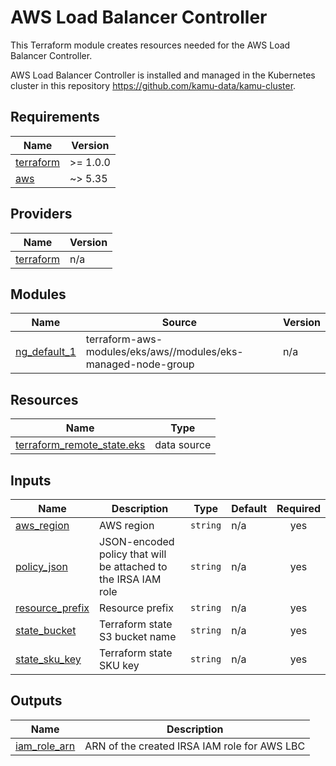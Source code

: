 # AWS Load Balancer Controller

This Terraform module creates resources needed for the
AWS Load Balancer Controller.

AWS Load Balancer Controller is installed and managed in the Kubernetes cluster
in this repository https://github.com/kamu-data/kamu-cluster.

## Requirements

| Name | Version |
|------|---------|
| <a name="requirement_terraform"></a> [terraform](#requirement\_terraform) | >= 1.0.0 |
| <a name="requirement_aws"></a> [aws](#requirement\_aws) | ~> 5.35 |

## Providers

| Name | Version |
|------|---------|
| <a name="provider_terraform"></a> [terraform](#provider\_terraform) | n/a |

## Modules

| Name | Source | Version |
|------|--------|---------|
| <a name="module_ng_default_1"></a> [ng\_default\_1](#module\_ng\_default\_1) | terraform-aws-modules/eks/aws//modules/eks-managed-node-group | n/a |

## Resources

| Name | Type |
|------|------|
| [terraform_remote_state.eks](https://registry.terraform.io/providers/hashicorp/terraform/latest/docs/data-sources/remote_state) | data source |

## Inputs

| Name | Description | Type | Default | Required |
|------|-------------|------|---------|:--------:|
| <a name="input_aws_region"></a> [aws\_region](#input\_aws\_region) | AWS region | `string` | n/a | yes |
| <a name="input_policy_json"></a> [policy\_json](#input\_policy\_json) | JSON-encoded policy that will be attached to the IRSA IAM role | `string` | n/a | yes |
| <a name="input_resource_prefix"></a> [resource\_prefix](#input\_resource\_prefix) | Resource prefix | `string` | n/a | yes |
| <a name="input_state_bucket"></a> [state\_bucket](#input\_state\_bucket) | Terraform state S3 bucket name | `string` | n/a | yes |
| <a name="input_state_sku_key"></a> [state\_sku\_key](#input\_state\_sku\_key) | Terraform state SKU key | `string` | n/a | yes |

## Outputs

| Name | Description |
|------|-------------|
| <a name="output_iam_role_arn"></a> [iam\_role\_arn](#output\_iam\_role\_arn) | ARN of the created IRSA IAM role for AWS LBC |